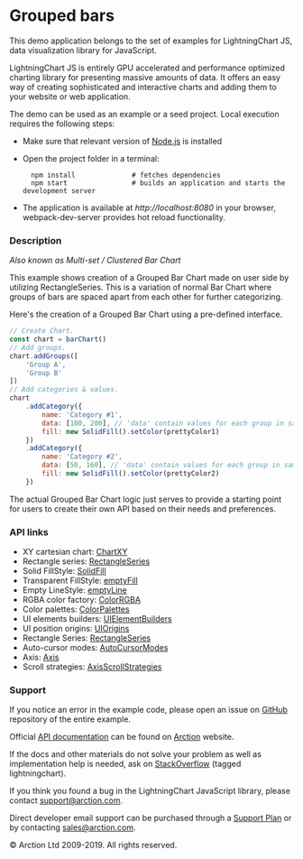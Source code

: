 # Grouped bars

This demo application belongs to the set of examples for LightningChart JS, data visualization library for JavaScript.

LightningChart JS is entirely GPU accelerated and performance optimized charting library for presenting massive amounts of data. It offers an easy way of creating sophisticated and interactive charts and adding them to your website or web application.

The demo can be used as an example or a seed project. Local execution requires the following steps:

- Make sure that relevant version of [Node.js](https://nodejs.org/en/download/) is installed
- Open the project folder in a terminal:

        npm install              # fetches dependencies
        npm start                # builds an application and starts the development server

- The application is available at *http://localhost:8080* in your browser, webpack-dev-server provides hot reload functionality.

### Description 

*Also known as Multi-set / Clustered Bar Chart*

This example shows creation of a Grouped Bar Chart made on user side by utilizing RectangleSeries. This is a variation of normal Bar Chart where groups of bars are spaced apart from each other for further categorizing.

Here's the creation of a Grouped Bar Chart using a pre-defined interface.

```javascript
// Create Chart.
const chart = barChart()
// Add groups.
chart.addGroups([
    'Group A',
    'Group B'
])
// Add categories & values.
chart
    .addCategory({
        name: 'Category #1',
        data: [100, 200], // 'data' contain values for each group in same order as they were defined before.
        fill: new SolidFill().setColor(prettyColor1)
    })
    .addCategory({
        name: 'Category #2',
        data: [50, 160], // 'data' contain values for each group in same order as they were defined before.
        fill: new SolidFill().setColor(prettyColor2)
    })
```

The actual Grouped Bar Chart logic just serves to provide a starting point for users to create their own API based on their needs and preferences.

### API links

* XY cartesian chart: [ChartXY][]
* Rectangle series: [RectangleSeries][]
* Solid FillStyle: [SolidFill][]
* Transparent FillStyle: [emptyFill][]
* Empty LineStyle: [emptyLine][]
* RGBA color factory: [ColorRGBA][]
* Color palettes: [ColorPalettes][]
* UI elements builders: [UIElementBuilders][]
* UI position origins: [UIOrigins][]
* Rectangle Series: [RectangleSeries][]
* Auto-cursor modes: [AutoCursorModes][]
* Axis: [Axis][]
* Scroll strategies: [AxisScrollStrategies][]


### Support

If you notice an error in the example code, please open an issue on [GitHub][0] repository of the entire example.

Official [API documentation][1] can be found on [Arction][2] website.

If the docs and other materials do not solve your problem as well as implementation help is needed, ask on [StackOverflow][3] (tagged lightningchart).

If you think you found a bug in the LightningChart JavaScript library, please contact support@arction.com.

Direct developer email support can be purchased through a [Support Plan][4] or by contacting sales@arction.com.

© Arction Ltd 2009-2019. All rights reserved.

[0]: https://github.com/Arction/
[1]: https://www.arction.com/lightningchart-js-api-documentation/
[2]: https://www.arction.com
[3]: https://stackoverflow.com/questions/tagged/lightningchart
[4]: https://www.arction.com/support-services/

[AutoCursorModes]: https://www.arction.com/lightningchart-js-api-documentation/v1.1.0/enums/autocursormodes.html
[Axis]: https://www.arction.com/lightningchart-js-api-documentation/v1.1.0/classes/axis.html
[AxisScrollStrategies]: https://www.arction.com/lightningchart-js-api-documentation/v1.1.0/globals.html#axisscrollstrategies
[ChartXY]: https://www.arction.com/lightningchart-js-api-documentation/v1.1.0/classes/chartxy.html
[ColorPalettes]: https://www.arction.com/lightningchart-js-api-documentation/v1.1.0/globals.html#colorpalettes
[ColorRGBA]: https://www.arction.com/lightningchart-js-api-documentation/v1.1.0/globals.html#colorrgba
[emptyFill]: https://www.arction.com/lightningchart-js-api-documentation/v1.1.0/globals.html#emptyfill
[emptyLine]: https://www.arction.com/lightningchart-js-api-documentation/v1.1.0/globals.html#emptyline
[RectangleSeries]: https://www.arction.com/lightningchart-js-api-documentation/v1.1.0/classes/rectangleseries.html
[SolidFill]: https://www.arction.com/lightningchart-js-api-documentation/v1.1.0/classes/solidfill.html
[UIElementBuilders]: https://www.arction.com/lightningchart-js-api-documentation/v1.1.0/globals.html#uielementbuilders
[UIOrigins]: https://www.arction.com/lightningchart-js-api-documentation/v1.1.0/globals.html#uiorigins